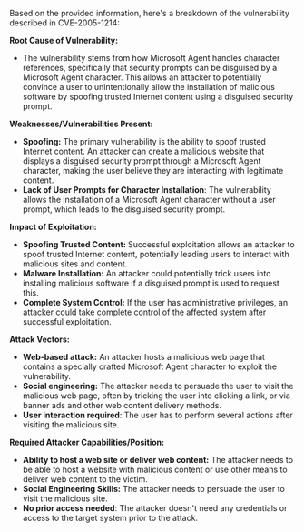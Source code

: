Based on the provided information, here's a breakdown of the vulnerability described in CVE-2005-1214:

**Root Cause of Vulnerability:**
- The vulnerability stems from how Microsoft Agent handles character references, specifically that security prompts can be disguised by a Microsoft Agent character. This allows an attacker to potentially convince a user to unintentionally allow the installation of malicious software by spoofing trusted Internet content using a disguised security prompt.

**Weaknesses/Vulnerabilities Present:**
- **Spoofing:** The primary vulnerability is the ability to spoof trusted Internet content. An attacker can create a malicious website that displays a disguised security prompt through a Microsoft Agent character, making the user believe they are interacting with legitimate content.
- **Lack of User Prompts for Character Installation**: The vulnerability allows the installation of a Microsoft Agent character without a user prompt, which leads to the disguised security prompt.

**Impact of Exploitation:**
- **Spoofing Trusted Content:** Successful exploitation allows an attacker to spoof trusted Internet content, potentially leading users to interact with malicious sites and content.
- **Malware Installation:** An attacker could potentially trick users into installing malicious software if a disguised prompt is used to request this.
- **Complete System Control:** If the user has administrative privileges, an attacker could take complete control of the affected system after successful exploitation.

**Attack Vectors:**
- **Web-based attack:** An attacker hosts a malicious web page that contains a specially crafted Microsoft Agent character to exploit the vulnerability.
- **Social engineering:** The attacker needs to persuade the user to visit the malicious web page, often by tricking the user into clicking a link, or via banner ads and other web content delivery methods.
- **User interaction required**: The user has to perform several actions after visiting the malicious site.

**Required Attacker Capabilities/Position:**
- **Ability to host a web site or deliver web content:** The attacker needs to be able to host a website with malicious content or use other means to deliver web content to the victim.
- **Social Engineering Skills:** The attacker needs to persuade the user to visit the malicious site.
- **No prior access needed**: The attacker doesn't need any credentials or access to the target system prior to the attack.